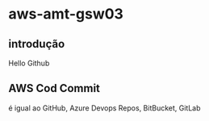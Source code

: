 # aws-amt-gsw03
## introdução
Hello Github


## AWS Cod Commit
é igual ao GitHub, Azure Devops Repos, BitBucket, GitLab
